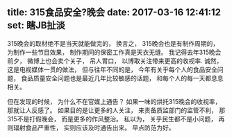 title: 315食品安全?晚会
date: 2017-03-16 12:41:12
set: 瞎JB扯淡
---


315晚会的取材绝不是当天就能做完的， 换言之， 315晚会也是有制作周期的， 为制作一些节目效果， 制作期间的保密工作真是天衣无缝。 我记得去年315晚会前夕， 微博上也会卖个关子， 吊人胃口， 以博取关注带来更高的收视率. 诚然， 这是电视媒体一贯的做法， 但与往年不同的是， 今年有关乎每个人的食品安全问题， 食品质量安全问题也是最近几年比较敏感的话题， 和每个人的每一天都息息相关。 

但在发现的时候， 为什么不在官媒上通告？ 如果一味的烘托315晚会的收视率， 那就让人反感了。 如果目的是让更多的人关注， 来责备质监部门的监管不利， 那315不是打假晚会， 而是更多的作风整治。 私以为， 关乎民生都不是小问题， 再则辐射食品严重性， 实则应该及时通告出来。 早点防范为好。
